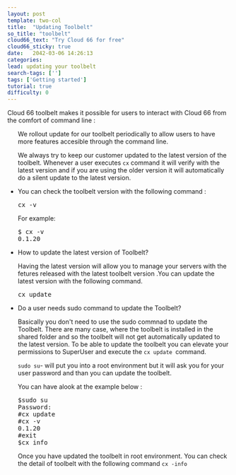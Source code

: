 ```yaml
---
layout: post
template: two-col
title:  "Updating Toolbelt"
so_title: "toolbelt"
cloud66_text: "Try Cloud 66 for free"
cloud66_sticky: true
date:   2042-03-06 14:26:13
categories: 
lead: updating your toolbelt
search-tags: ['']
tags: ['Getting started']
tutorial: true
difficulty: 0
---
```


Cloud 66 toolbelt makes it possible for users to interact with Cloud 66 from the comfort of command line :
<ul>
<p>We rollout update for our toolbelt periodically to allow users to have more features accesible through the command line.</p>
<p>We always try to keep our customer updated to the latest version of the toolbelt. Whenever a user executes <code>cx</code> command it will verify with the latest version and if you are using the older version it will automatically do a silent update to the latest version.</p>
<li>You can check the toolbelt version with the following command :</li>
<pre class="prettyprint">
cx -v
</pre>
For example:
<pre class="prettyprint">
$ cx -v
0.1.20
</pre>

<li>How to update the latest version of Toolbelt?</li>
<p>Having the latest version will allow you to manage your servers with the fetures released with the latest toolbelt version .You can update the latest version with the following command.</p>
<pre class="prettyprint">
cx update 
</pre>
<li>Do a user needs sudo command to update the Toolbelt?</li>
<p>Basically you don't need to use the sudo commnad to update the Toolbelt. There are many case, where the toolbelt is installed in the shared folder and so the toolbelt will not get automatically updated to the latest version. To be able to update the toolbelt you can elevate your permissions to SuperUser and execute the <code>cx update </code>command.</p>
<p><code>sudo su</code>- will put you into a root environment but it will ask you for your user password and than you can update the toolbelt.
<p>You can have alook at the example below :</p>
<pre class="prettyprint">
$sudo su
Password:
#cx update
#cx -v
0.1.20
#exit
$cx info
</pre>
<p>Once you have updated the toolbelt in root environment. You can check the detail of toolbelt with the following command <code>cx -info</code></p>

</ul>
